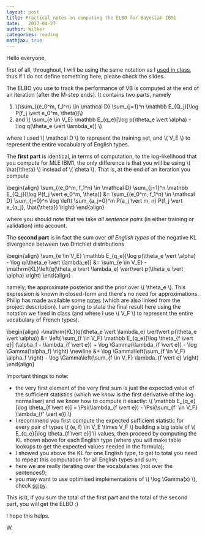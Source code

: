 ```yaml
---
layout: post
title: Practical notes on computing the ELBO for Bayesian IBM1
date:   2017-04-27
author: Wilker
categories: reading
mathjax: true
---
```


Hello everyone, 

first of all, throughout, I will be using the same notation as I [used in class](https://uva-slpl.github.io/nlp2/resources/slides/ibm-vb.pdf), thus if I do not define something here, please check the slides.

The ELBO you use to track the performance of VB is computed at the end of an iteration (after the M-step ends). It contains two parts, namely

1. \\(\sum_{(e_0^m, f_1^n) \in \mathcal D} \sum_{j=1}^n \mathbb E_{Q_j}[\log P(f_j \vert e_0^m, \theta)]\\)
2. and \\( \sum_{e \in V_E} \mathbb E_{q_e}[\log p(\theta_e \vert \alpha) - \log q(\theta_e \vert \lambda_e)] \\) 

where I used \\( \mathcal D \\) to represent the training set, and \\( V_E \\) to represent the entire vocabulary of English types.

The **first part** is identical, in terms of computation, to the log-likelihood that you compute for MLE IBM1, the only difference is that you will be using \\( \hat{\theta} \\) instead of \\( \theta \\). That is, at the end of an iteration you compute 

\begin{align}
\sum_{(e_0^m, f_1^n) \in \mathcal D} \sum_{j=1}^n \mathbb E_{Q_j}[\log P(f_j \vert e_0^m, \theta)] &=
\sum_{(e_0^m, f_1^n) \in \mathcal D} \sum_{j=0}^n \log \left( \sum_{a_j=0}^m P(a_j \vert m, n) P(f_j \vert e_{a_j}, \hat{\theta}) \right)
\end{align}

where you should note that we take *all sentence pairs* (in either training or validation) into account.

The **second part** is in fact the sum over *all English types* of the negative KL divergence between two Dirichlet distributions

\begin{align}
 \sum_{e \in V_E} \mathbb E_{q_e}[\log p(\theta_e \vert \alpha) - \log q(\theta_e \vert \lambda_e)]  &= \sum_{e \in V_E} - \mathrm{KL}\left(q(\theta_e \vert \lambda_e) \vert\vert p(\theta_e \vert \alpha) \right)
\end{align}

namely, the approximate posterior and the prior over \\( \theta_e \\). This expression is known in closed-form and there's no need for approximations. Philip has made available some [notes](https://github.com/philschulz/PublicWriting/blob/master/DirichletElbo/DirichletELBO.pdf) (which are also linked from the project description). I am going to state the final result here using the notation we fixed in class (and where I use \\( V_F \\) to represent the entire vocabulary of French types).

\begin{align}
-\mathrm{KL}(q(\theta_e \vert \lambda_e) \vert\vert p(\theta_e \vert \alpha)) &= \left( \sum_{f \in V_F} \mathbb E_{q_e}[\log \theta_{f \vert e}] (\alpha_f - \lambda_{f \vert e}) + \log \Gamma(\lambda_{f \vert e}) - \log \Gamma(\alpha_f) \right) \newline
 &+ \log \Gamma\left(\sum_{f \in V_F} \alpha_f \right) - \log \Gamma\left(\sum_{f \in V_F} \lambda_{f \vert e} \right) 
\end{align}

Important things to note:

* the very first element of the very first sum is just the expected value of the sufficient statistics (which we know is the first derivative of the log normaliser) and we know how to compute it exactly: \\( \mathbb E_{q_e}[\log \theta_{f \vert e}] = \Psi(\lambda_{f \vert e}) - \Psi(\sum_{f' \in V_F} \lambda_{f' \vert e}) \\)
* I recommend you first compute the expected sufficient statistic for every pair of types \\( (e, f) \in V_E \times V_F \\) building a big table of \\( E_{q_e}[\log \theta_{f \vert e}] \\) values, then proceed by computing the KL shown above for each English type (where you will make table lookups to get the expected values needed in the formula);
* I showed you above the KL for one English type, to get to total you need to repeat this computation for all English types and sum;
* here we are really iterating over the vocabularies (not over the sentences!);
* you may want to use optimised implementations of \\( \log \Gamma(x) \\), check [scipy](https://docs.scipy.org/doc/scipy/reference/generated/scipy.special.gammaln.html#scipy.special.gammaln).


This is it, if you sum the total of the first part and the total of the second part, you will get the ELBO :)

I hope this helps.

W.
